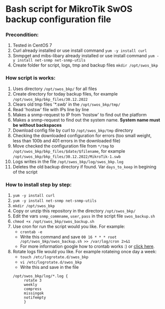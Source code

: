 # Bash script for MikroTik SwOS backup configuration file
### Precondition:
1. Tested in CentOS 7
2. Curl already installed or use install command ```yum -y install curl```
3. Snmpget and mibs-libary already installed or use install command ```yum -y install net-snmp net-snmp-utils```
4. Create folder for script, logs, tmp and backup files ```mkdir /opt/swos_bkp```

### How script is works:
1. Uses directory ```/opt/swos_bkp/``` for all files
2. Create directory for today backup files, for example ```/opt/swos_bkp/bkp_files/30.12.2022```
3. Clears old tmp files '*.swb' in the ```/opt/swos_bkp/tmp/```
4. Read 'hostsw' file with IPs line by line
5. Makes a snmp-request to IP from 'hostsw' to find out the platform
6. Makes a snmp-request to find out the system name. **System name must be without backspaces**
7. Download config file by curl to ```/opt/swos_bkp/tmp``` directory
8. Checking the downloaded configuration for errors (too small weight, less than 100b and 401 errors in the downloaded file)
9. Move checked the configuration file from ```*/tmp``` to ```/opt/swos_bkp/bkp_files/$date/$filename```, for example ```/opt/swos_bkp/bkp_files/30.12.2022/MikroTik-1.swb```
10. Logs writes in the file ```/opt/swos_bkp/log/swos_bkp.log```
11. Deletes the old backup directory if found. Var ```days_to_keep``` in begining of the script

### How to install step by step:
1. ```yum -y install curl```
2. ```yum -y install net-snmp net-snmp-utils```
3. ```mkdir /opt/swos_bkp```
4. Copy or unzip this repository in the directory ```/opt/swos_bkp/```
5. Edit the vars ```snmp_commname```, ```user```, ```pass``` in the script file ```swos_backup.sh```
6. ```chmod +x /opt/swos_bkp/swos_backup.sh```
6. Use cron for run the script would you like. For example:
   - ```crontab -e```
   - Write this command and save ```00 16 * * * root /opt/swos_bkp/swos_backup.sh >> /var/log/cron 2>&1```
   - For more information google how to crontab works :) or [click here](https://www.generateit.net/cron-job/).
7. Rotate logs file would you like. For example rotateing once day a week:
   - ```touch /etc/logrotate.d/swos_bkp```
   - ```vi /etc/logrotate.d/swos_bkp```
   - Write this and save in the file 
   ``` 
   /opt/swos_bkp/log/*.log {
        rotate 3
        weekly
        compress
        missingok
        notifempty 
        } 
